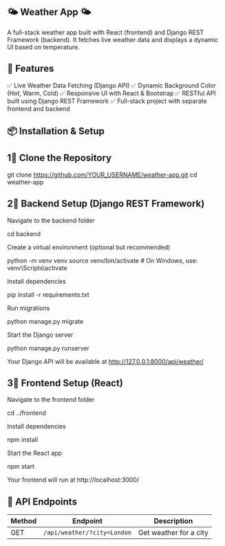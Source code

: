 ## 🌤 Weather App 🌤

A full-stack weather app built with React (frontend) and Django REST Framework (backend). It fetches live weather data and displays a dynamic UI based on temperature.

## 🚀 Features

✅ Live Weather Data Fetching (Django API)
✅ Dynamic Background Color (Hot, Warm, Cold)
✅ Responsive UI with React & Bootstrap
✅ RESTful API built using Django REST Framework
✅ Full-stack project with separate frontend and backend

## 📦 Installation & Setup

## 1⃣ Clone the Repository

git clone https://github.com/YOUR_USERNAME/weather-app.git
cd weather-app

##  2⃣ Backend Setup (Django REST Framework)

Navigate to the backend folder

cd backend

Create a virtual environment (optional but recommended)

python -m venv venv
source venv/bin/activate  # On Windows, use: venv\Scripts\activate

Install dependencies

pip install -r requirements.txt

Run migrations

python manage.py migrate

Start the Django server

python manage.py runserver

Your Django API will be available at http://127.0.0.1:8000/api/weather/

## 3⃣ Frontend Setup (React)

Navigate to the frontend folder

cd ../frontend

Install dependencies

npm install

Start the React app

npm start

Your frontend will run at http://localhost:3000/

## 🔗 API Endpoints

| Method | Endpoint                   | Description                  |
|--------|----------------------------|------------------------------|
| GET    | `/api/weather/?city=London` | Get weather for a city       |

